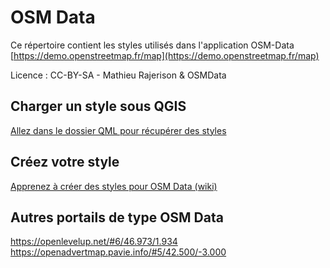 # OSM Data

Ce répertoire contient les styles utilisés dans l'application OSM-Data
[https://demo.openstreetmap.fr/map](https://demo.openstreetmap.fr/map)

Licence : CC-BY-SA - Mathieu Rajerison & OSMData

## Charger un style sous QGIS
[Allez dans le dossier QML pour récupérer des styles](https://github.com/datagistips/osm-data/tree/main/osm-data/qml)

## Créez votre style
[Apprenez à créer des styles pour OSM Data (wiki)](https://github.com/datagistips/osm-data/wiki)

## Autres portails de type OSM Data
https://openlevelup.net/#6/46.973/1.934
https://openadvertmap.pavie.info/#5/42.500/-3.000
